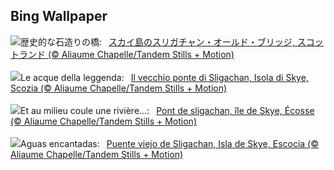 ## Bing Wallpaper
![](https://www.bing.com/th?id=OHR.OldBridgeSkye_JA-JP3696006091_UHD.jpg&w=1000)歴史的な石造りの橋:&nbsp;&ensp;[スカイ島のスリガチャン・オールド・ブリッジ, スコットランド (© Aliaume Chapelle/Tandem Stills + Motion)](https://www.bing.com/th?id=OHR.OldBridgeSkye_JA-JP3696006091_UHD.jpg)
<br><br/>
![](https://www.bing.com/th?id=OHR.OldBridgeSkye_IT-IT3352647362_UHD.jpg&w=1000)Le acque della leggenda:&nbsp;&ensp;[Il vecchio ponte di Sligachan, Isola di Skye, Scozia (© Aliaume Chapelle/Tandem Stills + Motion)](https://www.bing.com/th?id=OHR.OldBridgeSkye_IT-IT3352647362_UHD.jpg)
<br><br/>
![](https://www.bing.com/th?id=OHR.OldBridgeSkye_FR-FR6630740489_UHD.jpg&w=1000)Et au milieu coule une rivière…:&nbsp;&ensp;[Pont de sligachan, île de Skye, Écosse (© Aliaume Chapelle/Tandem Stills + Motion)](https://www.bing.com/th?id=OHR.OldBridgeSkye_FR-FR6630740489_UHD.jpg)
<br><br/>
![](https://www.bing.com/th?id=OHR.OldBridgeSkye_ES-ES9518252617_UHD.jpg&w=1000)Aguas encantadas:&nbsp;&ensp;[Puente viejo de Sligachan, Isla de Skye, Escocia (© Aliaume Chapelle/Tandem Stills + Motion)](https://www.bing.com/th?id=OHR.OldBridgeSkye_ES-ES9518252617_UHD.jpg)
<br><br/>
